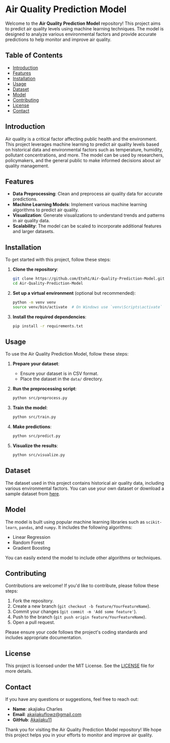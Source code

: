 # Air Quality Prediction Model

Welcome to the **Air Quality Prediction Model** repository! This project aims to predict air quality levels using machine learning techniques. The model is designed to analyze various environmental factors and provide accurate predictions to help monitor and improve air quality.

## Table of Contents
- [Introduction](#introduction)
- [Features](#features)
- [Installation](#installation)
- [Usage](#usage)
- [Dataset](#dataset)
- [Model](#model)
- [Contributing](#contributing)
- [License](#license)
- [Contact](#contact)

## Introduction
Air quality is a critical factor affecting public health and the environment. This project leverages machine learning to predict air quality levels based on historical data and environmental factors such as temperature, humidity, pollutant concentrations, and more. The model can be used by researchers, policymakers, and the general public to make informed decisions about air quality management.

## Features
- **Data Preprocessing**: Clean and preprocess air quality data for accurate predictions.
- **Machine Learning Models**: Implement various machine learning algorithms to predict air quality.
- **Visualization**: Generate visualizations to understand trends and patterns in air quality data.
- **Scalability**: The model can be scaled to incorporate additional features and larger datasets.

## Installation
To get started with this project, follow these steps:

1. **Clone the repository**:
   ```bash
   git clone https://github.com/Eteh1/Air-Quality-Prediction-Model.git
   cd Air-Quality-Prediction-Model
   ```

2. **Set up a virtual environment** (optional but recommended):
   ```bash
   python -m venv venv
   source venv/bin/activate  # On Windows use `venv\Scripts\activate`
   ```

3. **Install the required dependencies**:
   ```bash
   pip install -r requirements.txt
   ```

## Usage
To use the Air Quality Prediction Model, follow these steps:

1. **Prepare your dataset**:
   - Ensure your dataset is in CSV format.
   - Place the dataset in the `data/` directory.

2. **Run the preprocessing script**:
   ```bash
   python src/preprocess.py
   ```

3. **Train the model**:
   ```bash
   python src/train.py
   ```

4. **Make predictions**:
   ```bash
   python src/predict.py
   ```

5. **Visualize the results**:
   ```bash
   python src/visualize.py
   ```

## Dataset
The dataset used in this project contains historical air quality data, including various environmental factors. You can use your own dataset or download a sample dataset from [here](https://example.com/dataset).

## Model
The model is built using popular machine learning libraries such as `scikit-learn`, `pandas`, and `numpy`. It includes the following algorithms:
- Linear Regression
- Random Forest
- Gradient Boosting

You can easily extend the model to include other algorithms or techniques.

## Contributing
Contributions are welcome! If you'd like to contribute, please follow these steps:

1. Fork the repository.
2. Create a new branch (`git checkout -b feature/YourFeatureName`).
3. Commit your changes (`git commit -m 'Add some feature'`).
4. Push to the branch (`git push origin feature/YourFeatureName`).
5. Open a pull request.

Please ensure your code follows the project's coding standards and includes appropriate documentation.

## License
This project is licensed under the MIT License. See the [LICENSE](LICENSE) file for more details.

## Contact
If you have any questions or suggestions, feel free to reach out:

- **Name**: akajiaku Charles 
- **Email**: akajiakuflowz@gmail.com 
- **GitHub**: [Akajiaku11](https://github.com/Akajiaku11)

Thank you for visiting the Air Quality Prediction Model repository! We hope this project helps you in your efforts to monitor and improve air quality.

